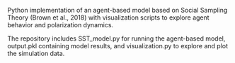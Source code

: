 Python implementation of an agent-based model based on Social Sampling Theory (Brown et al., 2018) with visualization scripts to explore agent behavior and polarization dynamics.

The repository includes SST_model.py for running the agent-based model, output.pkl containing model results, and visualization.py to explore and plot the simulation data.
